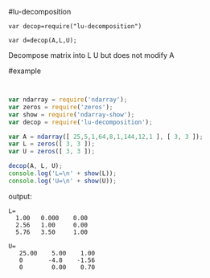 #lu-decomposition


```
var decop=require("lu-decomposition")
```
```
var d=decop(A,L,U);
```
Decompose matrix into L U but does not modify A


#example
```js


var ndarray = require('ndarray');
var zeros = require('zeros');
var show = require('ndarray-show');
var decop = require('lu-decomposition');

var A = ndarray([ 25,5,1,64,8,1,144,12,1 ], [ 3, 3 ]);
var L = zeros([ 3, 3 ]);
var U = zeros([ 3, 3 ]);

decop(A, L, U);
console.log('L=\n' + show(L));
console.log('U=\n' + show(U));
```
output:
```
L=
  1.00   0.000    0.00
  2.56   1.00     0.00
  5.76   3.50     1.00
  
U=
   25.00    5.00    1.00
   0       -4.8    -1.56
   0        0.00    0.70
```
